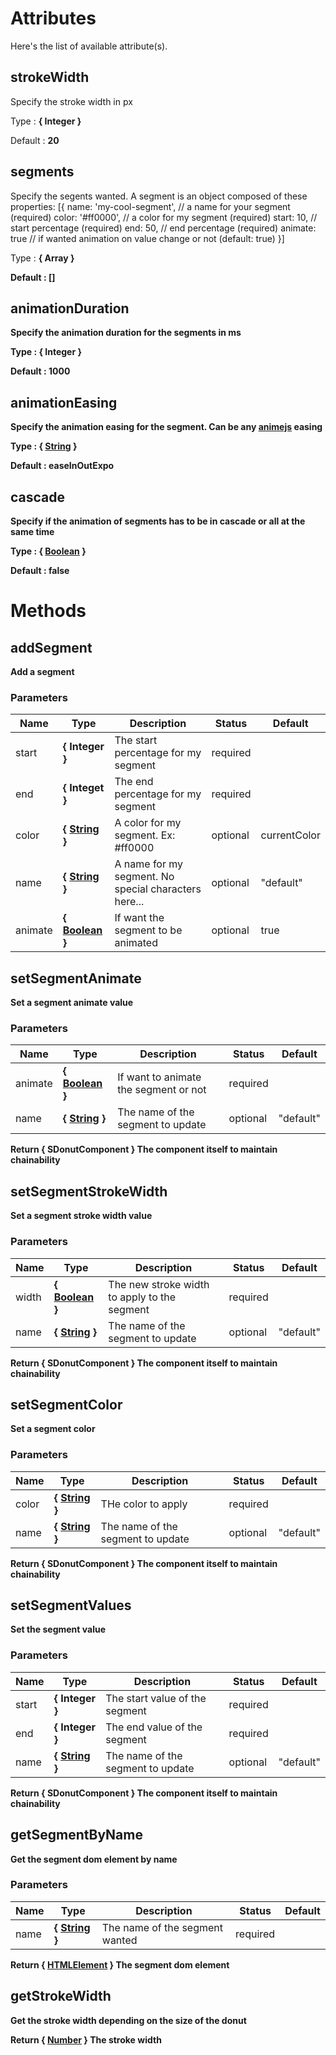 # Attributes

Here's the list of available attribute(s).

## strokeWidth

Specify the stroke width in px

Type : **{ Integer }**

Default : **20**

## segments

Specify the segents wanted. A segment is an object composed of these properties:
[{
name: 'my-cool-segment', // a name for your segment (required)
color: '#ff0000', // a color for my segment (required)
start: 10, // start percentage (required)
end: 50, // end percentage (required)
animate: true // if wanted animation on value change or not (default: true)
}]

Type : **{ Array<Object> }**

Default : **[]**

## animationDuration

Specify the animation duration for the segments in ms

Type : **{ Integer }**

Default : **1000**

## animationEasing

Specify the animation easing for the segment. Can be any [animejs](https://animejs.com/documentation/#pennerFunctions) easing

Type : **{ [String](https://developer.mozilla.org/fr/docs/Web/JavaScript/Reference/Objets_globaux/String) }**

Default : **easeInOutExpo**

## cascade

Specify if the animation of segments has to be in cascade or all at the same time

Type : **{ [Boolean](https://developer.mozilla.org/fr/docs/Web/JavaScript/Reference/Objets_globaux/Boolean) }**

Default : **false**

# Methods

## addSegment

Add a segment

### Parameters

| Name    | Type                                                                                                     | Description                                          | Status   | Default      |
| ------- | -------------------------------------------------------------------------------------------------------- | ---------------------------------------------------- | -------- | ------------ |
| start   | **{ Integer }**                                                                                          | The start percentage for my segment                  | required |
| end     | **{ Integet }**                                                                                          | The end percentage for my segment                    | required |
| color   | **{ [String](https://developer.mozilla.org/fr/docs/Web/JavaScript/Reference/Objets_globaux/String) }**   | A color for my segment. Ex: #ff0000                  | optional | currentColor |
| name    | **{ [String](https://developer.mozilla.org/fr/docs/Web/JavaScript/Reference/Objets_globaux/String) }**   | A name for my segment. No special characters here... | optional | "default"    |
| animate | **{ [Boolean](https://developer.mozilla.org/fr/docs/Web/JavaScript/Reference/Objets_globaux/Boolean) }** | If want the segment to be animated                   | optional | true         |

## setSegmentAnimate

Set a segment animate value

### Parameters

| Name    | Type                                                                                                     | Description                           | Status   | Default   |
| ------- | -------------------------------------------------------------------------------------------------------- | ------------------------------------- | -------- | --------- |
| animate | **{ [Boolean](https://developer.mozilla.org/fr/docs/Web/JavaScript/Reference/Objets_globaux/Boolean) }** | If want to animate the segment or not | required |
| name    | **{ [String](https://developer.mozilla.org/fr/docs/Web/JavaScript/Reference/Objets_globaux/String) }**   | The name of the segment to update     | optional | "default" |

Return **{ SDonutComponent }** The component itself to maintain chainability

## setSegmentStrokeWidth

Set a segment stroke width value

### Parameters

| Name  | Type                                                                                                     | Description                                  | Status   | Default   |
| ----- | -------------------------------------------------------------------------------------------------------- | -------------------------------------------- | -------- | --------- |
| width | **{ [Boolean](https://developer.mozilla.org/fr/docs/Web/JavaScript/Reference/Objets_globaux/Boolean) }** | The new stroke width to apply to the segment | required |
| name  | **{ [String](https://developer.mozilla.org/fr/docs/Web/JavaScript/Reference/Objets_globaux/String) }**   | The name of the segment to update            | optional | "default" |

Return **{ SDonutComponent }** The component itself to maintain chainability

## setSegmentColor

Set a segment color

### Parameters

| Name  | Type                                                                                                   | Description                       | Status   | Default   |
| ----- | ------------------------------------------------------------------------------------------------------ | --------------------------------- | -------- | --------- |
| color | **{ [String](https://developer.mozilla.org/fr/docs/Web/JavaScript/Reference/Objets_globaux/String) }** | THe color to apply                | required |
| name  | **{ [String](https://developer.mozilla.org/fr/docs/Web/JavaScript/Reference/Objets_globaux/String) }** | The name of the segment to update | optional | "default" |

Return **{ SDonutComponent }** The component itself to maintain chainability

## setSegmentValues

Set the segment value

### Parameters

| Name  | Type                                                                                                   | Description                       | Status   | Default   |
| ----- | ------------------------------------------------------------------------------------------------------ | --------------------------------- | -------- | --------- |
| start | **{ Integer }**                                                                                        | The start value of the segment    | required |
| end   | **{ Integer }**                                                                                        | The end value of the segment      | required |
| name  | **{ [String](https://developer.mozilla.org/fr/docs/Web/JavaScript/Reference/Objets_globaux/String) }** | The name of the segment to update | optional | "default" |

Return **{ SDonutComponent }** The component itself to maintain chainability

## getSegmentByName

Get the segment dom element by name

### Parameters

| Name | Type                                                                                                   | Description                    | Status   | Default |
| ---- | ------------------------------------------------------------------------------------------------------ | ------------------------------ | -------- | ------- |
| name | **{ [String](https://developer.mozilla.org/fr/docs/Web/JavaScript/Reference/Objets_globaux/String) }** | The name of the segment wanted | required |

Return **{ [HTMLElement](https://developer.mozilla.org/fr/docs/Web/API/HTMLElement) }** The segment dom element

## getStrokeWidth

Get the stroke width depending on the size of the donut

Return **{ [Number](https://developer.mozilla.org/fr/docs/Web/JavaScript/Reference/Objets_globaux/Number) }** The stroke width
